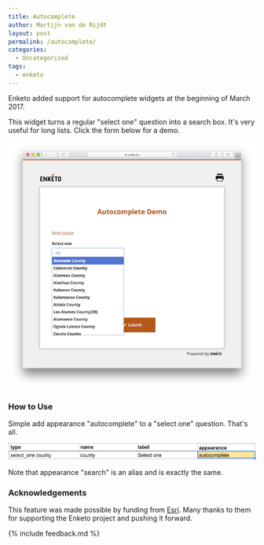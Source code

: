 ```yaml
---
title: Autocomplete
author: Martijn van de Rijdt
layout: post
permalink: /autocomplete/
categories:
  - Uncategorized
tags:
  - enketo
---
```


Enketo added support for autocomplete widgets at the beginning of March 2017.

This widget turns a regular "select one" question into a search box. It's very useful for long lists. Click the form below for a demo.

[!["Autocomplete Demo"](../files/2017/04/autocomplete.png "Autocomplete Demo")](https://enke.to/::search)

### How to Use

Simple add appearance "autocomplete" to a "select one" question. That's all.

!["Autocomplete XLSForm usage"](../files/2017/04/autocomplete-xlsform.png "Autocomplete XLSForm usage")

Note that appearance "search" is an alias and is exactly the same.

### Acknowledgements

This feature was made possible by funding from [Esri](http://www.esri.com/). Many thanks to them for supporting the Enketo project and pushing it forward.

{% include feedback.md %}
